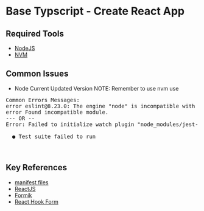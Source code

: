 # Base Typscript - Create React App

## Required Tools
- [NodeJS](https://nodejs.org/en/download/)
- [NVM](https://github.com/nvm-sh/nvm#installing-and-updating)

## Common Issues

- Node Current Updated Version 
NOTE: Remember to use nvm use <node version>
<pre>
Common Errors Messages:
error eslint@8.23.0: The engine "node" is incompatible with this module. Expected version "^12.22.0 || ^14.17.0 || >=16.0.0". Got "14.15.0"
error Found incompatible module.
--- OR --
Error: Failed to initialize watch plugin "node_modules/jest-watch-typeahead/filename.js":

  ● Test suite failed to run


</pre>

## Key References
- [manifest files](https://web.dev/add-manifest/)
- [ReactJS](https://reactjs.org/)
- [Formik](https://formik.org/)
- [React Hook Form](https://react-hook-form.com/)
